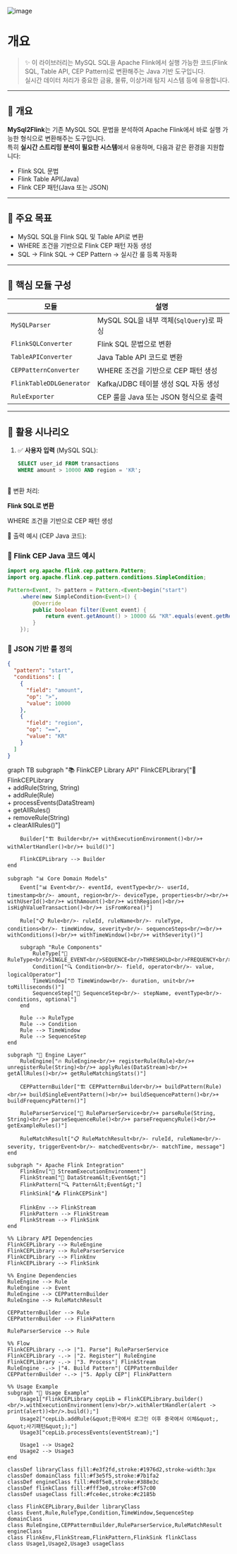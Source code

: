 
![image](https://github.com/user-attachments/assets/fe42a080-d35c-4c0e-a3dc-9b6450429f71)

# 개요

> ✨ 이 라이브러리는 MySQL SQL을 Apache Flink에서 실행 가능한 코드(Flink SQL, Table API, CEP Pattern)로 변환해주는 Java 기반 도구입니다.  
> 실시간 데이터 처리가 중요한 금융, 물류, 이상거래 탐지 시스템 등에 유용합니다.

---

## 📘 개요

**MySql2Flink**는 기존 MySQL SQL 문법을 분석하여 Apache Flink에서 바로 실행 가능한 형식으로 변환해주는 도구입니다.  
특히 **실시간 스트리밍 분석이 필요한 시스템**에서 유용하며, 다음과 같은 환경을 지원합니다:

- Flink SQL 문법
- Flink Table API(Java)
- Flink CEP 패턴(Java 또는 JSON)

---

## 🎯 주요 목표

- MySQL SQL을 Flink SQL 및 Table API로 변환
- WHERE 조건을 기반으로 Flink CEP 패턴 자동 생성
- SQL → Flink SQL → CEP Pattern → 실시간 룰 등록 자동화

---

## 🧩 핵심 모듈 구성

| 모듈 | 설명 |
|------|------|
| `MySQLParser` | MySQL SQL을 내부 객체(`SqlQuery`)로 파싱 |
| `FlinkSQLConverter` | Flink SQL 문법으로 변환 |
| `TableAPIConverter` | Java Table API 코드로 변환 |
| `CEPPatternConverter` | WHERE 조건을 기반으로 CEP 패턴 생성 |
| `FlinkTableDDLGenerator` | Kafka/JDBC 테이블 생성 SQL 자동 생성 |
| `RuleExporter` | CEP 룰을 Java 또는 JSON 형식으로 출력 |

---

## 📌 활용 시나리오

1. ✅ **사용자 입력** (MySQL SQL):
   ```sql
   SELECT user_id FROM transactions
   WHERE amount > 10000 AND region = 'KR';



🔄 변환 처리:

**Flink SQL로 변환**

WHERE 조건을 기반으로 CEP 패턴 생성

🚀 출력 예시 (CEP Java 코드):

### 🔸 Flink CEP Java 코드 예시
```java
import org.apache.flink.cep.pattern.Pattern;
import org.apache.flink.cep.pattern.conditions.SimpleCondition;

Pattern<Event, ?> pattern = Pattern.<Event>begin("start")
    .where(new SimpleCondition<Event>() {
        @Override
        public boolean filter(Event event) {
            return event.getAmount() > 10000 && "KR".equals(event.getRegion());
        }
    });
```

### 🔸 JSON 기반 룰 정의

```json
{
  "pattern": "start",
  "conditions": [
    {
      "field": "amount",
      "op": ">",
      "value": 10000
    },
    {
      "field": "region",
      "op": "==",
      "value": "KR"
    }
  ]
}
```


graph TB
    subgraph "📚 FlinkCEP Library API"
        FlinkCEPLibrary["🚀 FlinkCEPLibrary<br/>+ addRule(String, String)<br/>+ addRule(Rule)<br/>+ processEvents(DataStream)<br/>+ getAllRules()<br/>+ removeRule(String)<br/>+ clearAllRules()"]
        
        Builder["🏗️ Builder<br/>+ withExecutionEnvironment()<br/>+ withAlertHandler()<br/>+ build()"]
        
        FlinkCEPLibrary --> Builder
    end

    subgraph "📊 Core Domain Models"
        Event["📊 Event<br/>- eventId, eventType<br/>- userId, timestamp<br/>- amount, region<br/>- deviceType, properties<br/><br/>+ withUserId()<br/>+ withAmount()<br/>+ withRegion()<br/>+ isHighValueTransaction()<br/>+ isFromKorea()"]
        
        Rule["📋 Rule<br/>- ruleId, ruleName<br/>- ruleType, conditions<br/>- timeWindow, severity<br/>- sequenceSteps<br/><br/>+ withConditions()<br/>+ withTimeWindow()<br/>+ withSeverity()"]
        
        subgraph "Rule Components"
            RuleType["🎯 RuleType<br/>SINGLE_EVENT<br/>SEQUENCE<br/>THRESHOLD<br/>FREQUENCY<br/>ANOMALY"]
            Condition["🔍 Condition<br/>- field, operator<br/>- value, logicalOperator"]
            TimeWindow["⏰ TimeWindow<br/>- duration, unit<br/>+ toMilliseconds()"]
            SequenceStep["🔗 SequenceStep<br/>- stepName, eventType<br/>- conditions, optional"]
        end
        
        Rule --> RuleType
        Rule --> Condition
        Rule --> TimeWindow
        Rule --> SequenceStep
    end

    subgraph "🔧 Engine Layer"
        RuleEngine["🔥 RuleEngine<br/>+ registerRule(Rule)<br/>+ unregisterRule(String)<br/>+ applyRules(DataStream)<br/>+ getAllRules()<br/>+ getRuleMatchingStats()"]
        
        CEPPatternBuilder["🏗️ CEPPatternBuilder<br/>+ buildPattern(Rule)<br/>+ buildSingleEventPattern()<br/>+ buildSequencePattern()<br/>+ buildFrequencyPattern()"]
        
        RuleParserService["🧠 RuleParserService<br/>+ parseRule(String, String)<br/>+ parseSequenceRule()<br/>+ parseFrequencyRule()<br/>+ getExampleRules()"]
        
        RuleMatchResult["📋 RuleMatchResult<br/>- ruleId, ruleName<br/>- severity, triggerEvent<br/>- matchedEvents<br/>- matchTime, message"]
    end

    subgraph "⚡ Apache Flink Integration"
        FlinkEnv["🌊 StreamExecutionEnvironment"]
        FlinkStream["📡 DataStream&lt;Event&gt;"]
        FlinkPattern["🔍 Pattern&lt;Event&gt;"]
        FlinkSink["📤 FlinkCEPSink"]
        
        FlinkEnv --> FlinkStream
        FlinkPattern --> FlinkStream
        FlinkStream --> FlinkSink
    end

    %% Library API Dependencies
    FlinkCEPLibrary --> RuleEngine
    FlinkCEPLibrary --> RuleParserService
    FlinkCEPLibrary --> FlinkEnv
    FlinkCEPLibrary --> FlinkSink
    
    %% Engine Dependencies
    RuleEngine --> Rule
    RuleEngine --> Event
    RuleEngine --> CEPPatternBuilder
    RuleEngine --> RuleMatchResult
    
    CEPPatternBuilder --> Rule
    CEPPatternBuilder --> FlinkPattern
    
    RuleParserService --> Rule
    
    %% Flow
    FlinkCEPLibrary -.-> |"1. Parse"| RuleParserService
    FlinkCEPLibrary -.-> |"2. Register"| RuleEngine
    FlinkCEPLibrary -.-> |"3. Process"| FlinkStream
    RuleEngine -.-> |"4. Build Pattern"| CEPPatternBuilder
    CEPPatternBuilder -.-> |"5. Apply CEP"| FlinkPattern

    %% Usage Example
    subgraph "📝 Usage Example"
        Usage1["FlinkCEPLibrary cepLib = FlinkCEPLibrary.builder()<br/>.withExecutionEnvironment(env)<br/>.withAlertHandler(alert -> print(alert))<br/>.build();"]
        Usage2["cepLib.addRule(&quot;한국에서 로그인 이후 중국에서 이체&quot;, &quot;사기패턴&quot;);"]
        Usage3["cepLib.processEvents(eventStream);"]
        
        Usage1 --> Usage2
        Usage2 --> Usage3
    end

    classDef libraryClass fill:#e3f2fd,stroke:#1976d2,stroke-width:3px
    classDef domainClass fill:#f3e5f5,stroke:#7b1fa2
    classDef engineClass fill:#e8f5e8,stroke:#388e3c
    classDef flinkClass fill:#fff3e0,stroke:#f57c00
    classDef usageClass fill:#fce4ec,stroke:#c2185b

    class FlinkCEPLibrary,Builder libraryClass
    class Event,Rule,RuleType,Condition,TimeWindow,SequenceStep domainClass
    class RuleEngine,CEPPatternBuilder,RuleParserService,RuleMatchResult engineClass
    class FlinkEnv,FlinkStream,FlinkPattern,FlinkSink flinkClass
    class Usage1,Usage2,Usage3 usageClass
